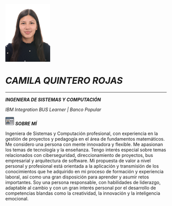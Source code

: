 <img src="image/imgCQR.jpg" alt="Employee data" width="140" height="180" title="Employee Data title">

# ***CAMILA QUINTERO ROJAS*** 
---
***INGENIERA DE SISTEMAS Y COMPUTACIÓN***

*IBM Integration BUS Learner | Banco Popular*

<img src="image/profile.jpg" alt="Employee data" width="27" height="27" title="Employee Data title"> ***SOBRE MÍ***

Ingeniera de Sistemas y Computación profesional, con experiencia en la gestión de proyectos y pedagogía en el área de fundamentos matemáticos. Me considero una persona con mente innovadora y flexible. Me apasionan los temas de tecnología y la enseñanza. Tengo interés especial sobre temas relacionados con ciberseguridad, direccionamiento de proyectos, bus empresarial y arquitectura de software. Mi propuesta de valor a nivel personal y profesional está orientada a la aplicación y transmisión de los conocimientos que he adquirido en mi proceso de formación y experiencia laboral, así como una gran disposición para aprender y asumir retos importantes. Soy una persona responsable, con habilidades de liderazgo, adaptable al cambio y con un gran interés personal por el desarrollo de competencias blandas como la creatividad, la innovación y la inteligencia emocional.
